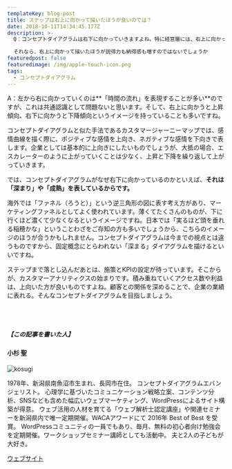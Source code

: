 ```yaml
---
templateKey: blog-post
title: ステップは右上に向かって描いたほうが良いのでは？
date: 2018-10-11T14:34:45.177Z
description: >-
  Q：コンセプトダイアグラムは右下に向かっていきますよね。特に経営層には、右上に向かって行くほうがビジネスが上向くイメージがあって、右下に向かっていくことに抵抗を感じることがあるようです。

  それなら、右上に向かって描いたほうが説得力も納得感も増すのではないでしょうか
featuredpost: false
featuredimage: /img/apple-touch-icon.png
tags:
  - コンセプトダイアグラム
---
```

A：左から右に向かっていくのは**「時間の流れ」を表現することが多い**のですが、これは共通認識として問題ないと思います。そして、右上に向かうと上昇傾向、右下に向かうと下降傾向というイメージを持っていることも多いですね。

コンセプトダイアグラムと似た手法であるカスタマージャーニーマップでは、感情曲線を描く際に、ポジティブな感情を上向き、ネガティブな感情を下向きで表します。企業としては基本的に上向きにしたいものでしょうが、大抵の場合、エスカレーターのように上がっていくことは少なく、上昇と下降を繰り返して上がっていきます。

では、コンセプトダイアグラムがなぜ右下に向かっているのかといえば、**それは「深まり」や「成熟」を表しているからです。**

海外では「ファネル（ろうと）」という逆三角形の図に表す考え方があり、マーケティングファネルとしてよく使われています。薄くてたくさんのものが、下に行くほど濃くて少なくなるというイメージですね。日本では「実るほど頭を垂れる稲穂かな」ということわざをご存知の方も多いでしょうから、こちらのイメージのほうが合うかもしれません。コンセプトダイアグラムは今までの視点とは違うものですから、固定概念にとらわれない「深まる」ダイアグラムを描けるといいですね。

ステップまで落とし込んだあとは、施策とKPIの設定が待っています。そこからが、カスタマーアナリティクスの始まりです。積み重ねていくアクセス数や利益は、上向いた方が良いものですよね。顧客との関係を深めることで、企業の業績に表れる。そんなコンセプトダイアグラムを目指しましょう。

##### <br><br><br>【この記事を書いた人】

#### 小杉 聖

![kosugi](/img/6645a78788203d8d2dd2e3879ccca8dc.jpeg)

1978年、新潟県南魚沼市生まれ、長岡市在住。
コンセプトダイアグラムエバンジェリスト。
心理学に基づいたコミュニケーション戦略立案、コンテンツ分析、SNSなども含めた幅広いウェブマーケティング、WordPressによるサイト構築が得意。
ウェブ活用の人材を育てる「ウェブ解析士認定講座」や関連セミナーを新潟県内で唯一定期開催。WACAアワードにて 2016年 Best of Best を受賞。
WordPressコミュニティの一員でもあり、毎月、無料の初心者向け勉強会を定期開催。ワークショップセミナー講師としても活動中。
夫と2人の子どもが大好き。

[ウェブサイト](https://kosgis.com/)